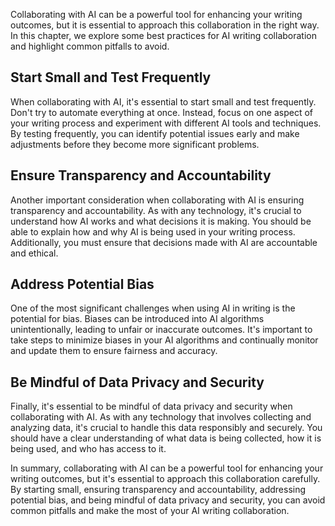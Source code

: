 
Collaborating with AI can be a powerful tool for enhancing your writing outcomes, but it is essential to approach this collaboration in the right way. In this chapter, we explore some best practices for AI writing collaboration and highlight common pitfalls to avoid.

Start Small and Test Frequently
-------------------------------

When collaborating with AI, it's essential to start small and test frequently. Don't try to automate everything at once. Instead, focus on one aspect of your writing process and experiment with different AI tools and techniques. By testing frequently, you can identify potential issues early and make adjustments before they become more significant problems.

Ensure Transparency and Accountability
--------------------------------------

Another important consideration when collaborating with AI is ensuring transparency and accountability. As with any technology, it's crucial to understand how AI works and what decisions it is making. You should be able to explain how and why AI is being used in your writing process. Additionally, you must ensure that decisions made with AI are accountable and ethical.

Address Potential Bias
----------------------

One of the most significant challenges when using AI in writing is the potential for bias. Biases can be introduced into AI algorithms unintentionally, leading to unfair or inaccurate outcomes. It's important to take steps to minimize biases in your AI algorithms and continually monitor and update them to ensure fairness and accuracy.

Be Mindful of Data Privacy and Security
---------------------------------------

Finally, it's essential to be mindful of data privacy and security when collaborating with AI. As with any technology that involves collecting and analyzing data, it's crucial to handle this data responsibly and securely. You should have a clear understanding of what data is being collected, how it is being used, and who has access to it.

In summary, collaborating with AI can be a powerful tool for enhancing your writing outcomes, but it's essential to approach this collaboration carefully. By starting small, ensuring transparency and accountability, addressing potential bias, and being mindful of data privacy and security, you can avoid common pitfalls and make the most of your AI writing collaboration.
